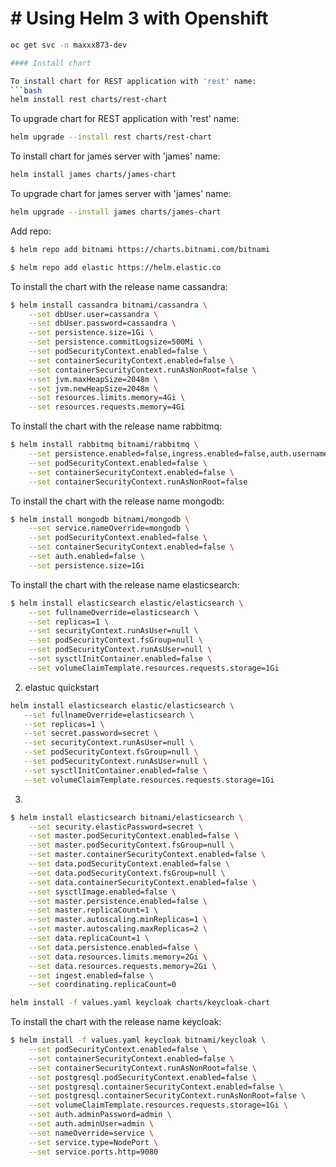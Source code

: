 # # Using Helm 3 with Openshift

```bash
oc get svc -n maxxx873-dev

#### Install chart

To install chart for REST application with 'rest' name:
```bash
helm install rest charts/rest-chart
```
To upgrade chart for REST application with 'rest' name:
```bash
helm upgrade --install rest charts/rest-chart
```
To install chart for james server with 'james' name:
```bash
helm install james charts/james-chart
```
To upgrade chart for james server with 'james' name:
```bash
helm upgrade --install james charts/james-chart
```

Add repo:
```bash
$ helm repo add bitnami https://charts.bitnami.com/bitnami
```
```bash
$ helm repo add elastic https://helm.elastic.co
```


To install the chart with the release name cassandra:
```bash
$ helm install cassandra bitnami/cassandra \
    --set dbUser.user=cassandra \
    --set dbUser.password=cassandra \
    --set persistence.size=1Gi \
    --set persistence.commitLogsize=500Mi \
    --set podSecurityContext.enabled=false \
    --set containerSecurityContext.enabled=false \
    --set containerSecurityContext.runAsNonRoot=false \
    --set jvm.maxHeapSize=2048m \
    --set jvm.newHeapSize=2048m \
    --set resources.limits.memory=4Gi \
    --set resources.requests.memory=4Gi
```
To install the chart with the release name rabbitmq:
```bash
$ helm install rabbitmq bitnami/rabbitmq \
    --set persistence.enabled=false,ingress.enabled=false,auth.username=guest,auth.password=guest \
    --set podSecurityContext.enabled=false \
    --set containerSecurityContext.enabled=false \
    --set containerSecurityContext.runAsNonRoot=false
```

To install the chart with the release name mongodb:
```bash
$ helm install mongodb bitnami/mongodb \
    --set service.nameOverride=mongodb \
    --set podSecurityContext.enabled=false \
    --set containerSecurityContext.enabled=false \
    --set auth.enabled=false \
    --set persistence.size=1Gi
```
To install the chart with the release name elasticsearch:
```bash
$ helm install elasticsearch elastic/elasticsearch \
    --set fullnameOverride=elasticsearch \
    --set replicas=1 \
    --set securityContext.runAsUser=null \
    --set podSecurityContext.fsGroup=null \
    --set podSecurityContext.runAsUser=null \
    --set sysctlInitContainer.enabled=false \
    --set volumeClaimTemplate.resources.requests.storage=1Gi
```
2. elastuc quickstart
```bash
helm install elasticsearch elastic/elasticsearch \
   --set fullnameOverride=elasticsearch \
   --set replicas=1 \
   --set secret.password=secret \
   --set securityContext.runAsUser=null \
   --set podSecurityContext.fsGroup=null \
   --set podSecurityContext.runAsUser=null \
   --set sysctlInitContainer.enabled=false \
   --set volumeClaimTemplate.resources.requests.storage=1Gi
```
3.
```bash
$ helm install elasticsearch bitnami/elasticsearch \
    --set security.elasticPassword=secret \
    --set master.podSecurityContext.enabled=false \
    --set master.podSecurityContext.fsGroup=null \
    --set master.containerSecurityContext.enabled=false \
    --set data.podSecurityContext.enabled=false \
    --set data.podSecurityContext.fsGroup=null \
    --set data.containerSecurityContext.enabled=false \
    --set sysctlImage.enabled=false \
    --set master.persistence.enabled=false \
    --set master.replicaCount=1 \
    --set master.autoscaling.minReplicas=1 \
    --set master.autoscaling.maxReplicas=2 \
    --set data.replicaCount=1 \
    --set data.persistence.enabled=false \
    --set data.resources.limits.memory=2Gi \
    --set data.resources.requests.memory=2Gi \
    --set ingest.enabled=false \
    --set coordinating.replicaCount=0
```

```bash
helm install -f values.yaml keycloak charts/keycloak-chart
```
To install the chart with the release name keycloak:
```bash
$ helm install -f values.yaml keycloak bitnami/keycloak \
    --set podSecurityContext.enabled=false \
    --set containerSecurityContext.enabled=false \
    --set containerSecurityContext.runAsNonRoot=false \
    --set postgresql.podSecurityContext.enabled=false \
    --set postgresql.containerSecurityContext.enabled=false \
    --set postgresql.containerSecurityContext.runAsNonRoot=false \
    --set volumeClaimTemplate.resources.requests.storage=1Gi \
    --set auth.adminPassword=admin \
    --set auth.adminUser=admin \
    --set nameOverride=service \
    --set service.type=NodePort \
    --set service.ports.http=9080
```